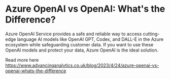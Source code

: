 # Azure OpenAI vs OpenAI: What's the Difference?
Azure OpenAI Service provides a safe and reliable way to access cutting-edge language AI models like OpenAI GPT, Codex, and DALL-E in the Azure ecosystem while safeguarding customer data. If you want to use these OpenAI models and protect your data, Azure OpenAI is the ideal solution. 

Read more here https://www.advancinganalytics.co.uk/blog/2023/4/24/azure-openai-vs-openai-whats-the-difference
